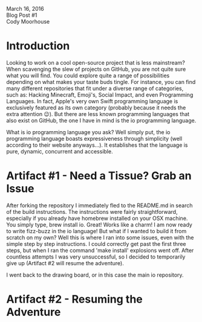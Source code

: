 March 16, 2016 <br>
Blog Post #1 <br>
Cody Moorhouse <br>


Introduction
============

Looking to work on a cool open-source project that is less mainstream? When scavenging the slew of projects on GitHub, you are not quite sure what you will find. You could explore quite a range of possibilities depending on what makes your taste buds tingle. For instance, you can find many different repositories that fit under a diverse range of categories, such as: Hacking Minecraft, Emoji's, Social Impact, and even Programming Languages. In fact, Apple's very own Swift programming language is exclusively featured as its own category (probably because it needs the extra attention :wink:). But there are less known programming languages that also exist on GitHub, the one I have in mind is the io programming language.

What is io programming language you ask? Well simply put, the io programming language boasts expressiveness through simplicity (well according to their website anyways...). It establishes that the language is pure, dynamic, concurrent and accessible.

Artifact #1 - Need a Tissue? Grab an Issue 
==========================================
After forking the repository I immediately fled to the README.md in search of the build instructions. The instructions were fairly straightforward, especially if you already have homebrew installed on your OSX machine. You simply type, brew install io. Great! Works like a charm! I am now ready to write fizz-buzz in the io language! But what if I wanted to build it from scratch on my own? Well this is where I ran into some issues, even with the simple step by step instructions. I could correctly get past the first three steps, but when I ran the command 'make install' explosions went off. After countless attempts I was very unsuccessful, so I decided to temporarily give up (Artifact #2 will resume the adventure). 

I went back to the drawing board, or in this case the main io repository.

Artifact #2 - Resuming the Adventure
====================================
